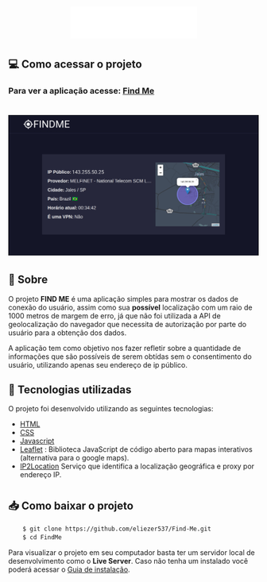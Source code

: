 <div background-color='blue'>
<h1 align='center'>
  <img src='./assets/Logo.png' >
</h1>

## 💻 Como acessar o projeto

### Para ver a aplicação acesse: [Find Me](https://findmenow.netlify.app/)

<h1></h1>

<h1>
  <img src='./assets/page.png' >
</h1>

## 📃 Sobre

O projeto **FIND ME** é uma aplicação simples para mostrar os dados de conexão do usuário, assim como sua **possível** localização com um raio de 1000 metros de margem de erro, já que não foi utilizada a API de geolocalização do navegador que necessita de autorização por parte do usuário para a obtenção dos dados.

A aplicação tem como objetivo nos fazer refletir sobre a quantidade de informações que são possíveis de serem obtídas sem o consentimento do usuário, utilizando apenas seu endereço de ip público.

## 🚀 Tecnologias utilizadas

O projeto foi desenvolvido utilizando as seguintes tecnologias:

- [HTML](https://developer.mozilla.org/pt-BR/docs/Web/HTML)
- [CSS](https://developer.mozilla.org/pt-BR/docs/Web/CSS)
- [Javascript](https://developer.mozilla.org/pt-BR/docs/Web/JavaScript)
- [Leaflet](https://leafletjs.com/) : Biblioteca JavaScript de código aberto
  para mapas interativos (alternativa para o google maps).
- [IP2Location](https://www.ip2location.com/) Serviço que identifica a localização geográfica e proxy por endereço IP.

<h1></h1>

## 📥 Como baixar o projeto

```bash
    $ git clone https://github.com/eliezer537/Find-Me.git
    $ cd FindMe
```

Para visualizar o projeto em seu computador basta ter um servidor local de desenvolvimento como o **Live Server**.
Caso não tenha um instalado você poderá acessar o [Guia de instalação](https://marketplace.visualstudio.com/items?itemName=ritwickdey.LiveServer).

</div>

